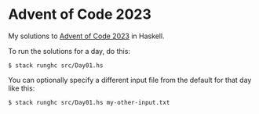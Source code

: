 # Advent of Code 2023

My solutions to [Advent of Code 2023](https://adventofcode.com/2023) in Haskell.

To run the solutions for a day, do this:

```
$ stack runghc src/Day01.hs
```

You can optionally specify a different input file from the default for that day
like this:

```
$ stack runghc src/Day01.hs my-other-input.txt
```
